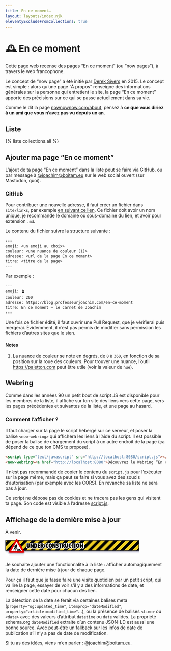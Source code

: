 ```yaml
---
title: En ce moment…
layout: layouts/index.njk
eleventyExcludeFromCollections: true
---
```


# <span aria-hidden>🕰</span> En ce moment

Cette page web recense des pages “En ce moment” (ou <span lang="en">“now pages”</span>), à travers le web francophone.

Le concept de <span lang="en">“now page”</span> a été initié par <a href="https://sive.rs/nowff" rel="nofollow" hreflang="en">Derek Sivers</a> en 2015. Le concept est simple : alors qu’une page “À propos” renseigne des informations générales sur la personne qui entretient le site, la page “En ce moment” apporte des précisions sur ce qui se passe actuellement dans sa vie.

Comme le dit la page <a href="https://nownownow.com/about" rel="nofollow" hreflang="en">nownownow.com/about</a>, pensez à <strong>ce que vous diriez à un ami que vous n’avez pas vu depuis un an</strong>.

## Liste

{% liste collections.all %}

## Ajouter ma page “En ce moment”

L’ajout de ta page “En ce moment” dans la liste peut se faire via GitHub, ou par message à <a href="https://boitam.eu/@joachim">@joachim@boitam.eu</a> sur le web social ouvert (sur Mastodon, quoi).

### GitHub

Pour contribuer une nouvelle adresse, il faut créer un fichier dans `site/links`, par exemple <a href="https://github.com/joachimesque/en-ce-moment/new/main/site/links" rel="nofollow noopener noreferer">en suivant ce lien</a>. Ce fichier doit avoir un nom unique, je recommande le domaine ou sous-domaine du lien, et avoir pour extension `.md`.

Le contenu du fichier suivre la structure suivante :

```
---
emoji: <un emoji au choix>
couleur: <une nuance de couleur (1)>
adresse: <url de la page En ce moment>
titre: <titre de la page>
---
```

Par exemple :

```
---
emoji: 🪴
couleur: 200
adresse: https://blog.professeurjoachim.com/en-ce-moment
titre: En ce moment — le carnet de Joachim
---
```

Une fois ce fichier édité, il faut ouvrir une Pull Request, que je vérifierai puis mergerai. Évidemment, il n’est pas permis de modifier sans permission les fichiers d’autres sites que le sien.

#### Notes

1. La nuance de couleur se note en degrés, de `0` à `360`, en fonction de sa position sur la roue des couleurs. Pour trouver une nuance, l’outil <https://paletton.com> peut être utile (voir la valeur de `hue`).

## Webring

Comme dans les années 90 un petit bout de script JS est disponible pour les membres de la liste, il affiche sur ton site des liens vers cette page, vers les pages précédentes et suivantes de la liste, et une page au hasard.

### Comment l’afficher ?   

Il faut charger sur ta page le script hébergé sur ce serveur, et poser la balise `<now-webring>` qui affichera les liens à l’aide du script. Il est possible de poser la balise de chargement du script à un autre endroit de la page (ça dépend de ce que ton CMS te propose).

```html
<script type="text/javascript" src="http://localhost:8080/script.js"></script>
<now-webring><a href="http://localhost:8080">Découvrez le Webring “En ce moment”</a></now-webring>
```

Il n’est pas recommandé de copier le contenu du `script.js` pour l’exécuter sur la page même, mais ça peut  se faire si vous avez des soucis d’autorisation (par exemple avec les CORS). En revanche sa liste ne sera pas à jour.

Ce script ne dépose pas de cookies et ne tracera pas les gens qui visitent ta page. Son code est visible à l’adresse [script.js](./script.js).

## Affichage de la dernière mise à jour

À venir.

![Image marquée “Under construction” (« travaux en cours »)](assets/img/under-construction.gif)

Je souhaite ajouter une fonctionnalité à la liste : afficher automagiquement la date de dernière mise à jour de chaque page.

Pour ça il faut que je fasse faire une visite quotidien par un petit script, qui va lire la page, essayer de voir s’il y a des informations de date, et renseigner cette date pour chacun des lien.

La détection de la date se ferait via certaines balises meta (`property="og:updated_time"`, `itemprop="dateModified"`, `property="article:modified_time"`…), ou la présence de balises `<time>` ou `<date>` avec des valeurs d’attribut `datetime` ou `date` valides. La propriété schema.org
`dateModified` extraite d’un contenu JSON-LD est aussi une bonne source. Avec peut-être un fallback sur les infos de date de publication s’il n’y a pas de date de modification.

Si tu as des idées, viens m’en parler : <a href="https://boitam.eu/@joachim">@joachim@boitam.eu</a>.
